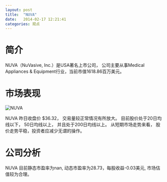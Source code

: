 ```yaml
---
layout: post
title:  "NUVA"
date:   2014-02-17 12:21:41
categories: 观点
---
```


# 简介
NUVA（NuVasive, Inc.）是USA著名上市公司，
公司主要从事Medical Appliances & Equipment行业，当前市值1618.86百万美元。

# 市场表现

![NUVA](http://finviz.com/chart.ashx?t=NUVA&ty=c&ta=1&p=d&s=l)

NUVA 昨日收盘价 $36.32，
交易量较正常情况有所放大。
目前股价处于20日均线以下，
50日均线以上，
并且处于200日均线以上。
从短期市场走势来看，
股价走势平稳，投资者应减少无谓的操作。

# 公司分析
NUVA 目前静态市盈率为nan, 动态市盈率为28.73，每股收益-0.03美元,
市场估值较为合理。
